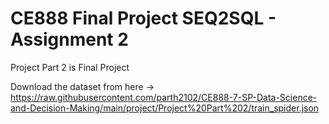 # CE888 Final Project SEQ2SQL - Assignment 2 

Project Part 2 is Final Project

Download the dataset from here -> https://raw.githubusercontent.com/parth2102/CE888-7-SP-Data-Science-and-Decision-Making/main/project/Project%20Part%202/train_spider.json 

